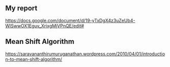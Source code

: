 ## My report
https://docs.google.com/document/d/19-yTxDgX4z3uZeUb4-WlSwwOX1Eguv_XrixgMjVPnQE/edit#

## Mean Shift Algorithm
https://saravananthirumuruganathan.wordpress.com/2010/04/01/introduction-to-mean-shift-algorithm/
